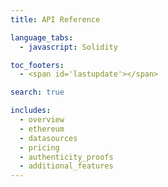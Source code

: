 ```yaml
---
title: API Reference

language_tabs:
  - javascript: Solidity

toc_footers:
  - <span id='lastupdate'></span>

search: true

includes:
  - overview
  - ethereum
  - datasources
  - pricing 
  - authenticity_proofs
  - additional_features
---
```

